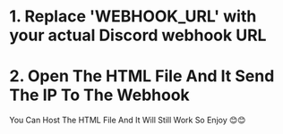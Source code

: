 <h1> 1. Replace 'WEBHOOK_URL' with your actual Discord webhook URL </h1>
<h1> 2. Open The HTML File And It Send The IP To The Webhook </h1>
<space>
</space>
You Can Host The HTML File And It Will Still Work So Enjoy 😊😊
